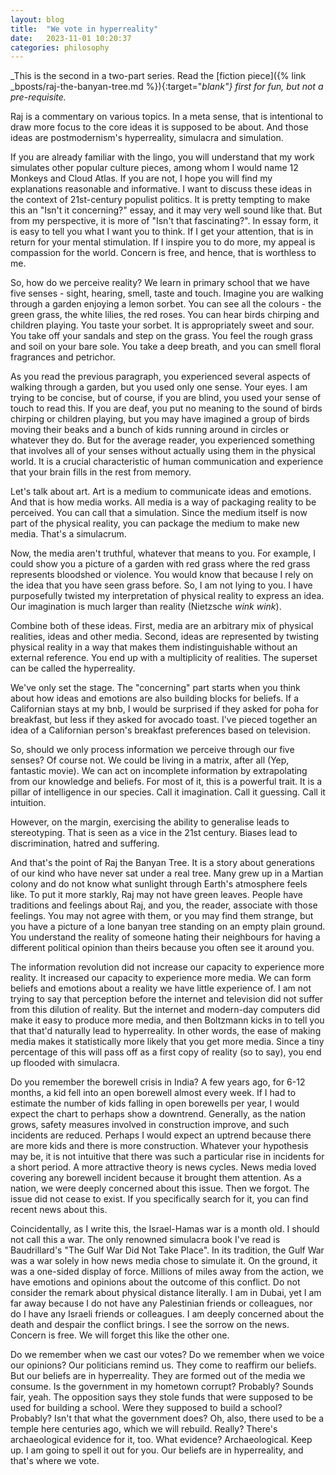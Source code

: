 ```yaml
---
layout: blog
title:  "We vote in hyperreality"
date:   2023-11-01 10:20:37
categories: philosophy
---
```


_This is the second in a two-part series. Read the [fiction piece]({% link _bposts/raj-the-banyan-tree.md %}){:target="_blank"} first for fun, but not a pre-requisite._

Raj is a commentary on various topics. In a meta sense, that is intentional to draw more focus to the core ideas it is supposed to be about. And those ideas are postmodernism's hyperreality, simulacra and simulation.

If you are already familiar with the lingo, you will understand that my work simulates other popular culture pieces, among whom I would name 12 Monkeys and Cloud Atlas. If you are not, I hope you will find my explanations reasonable and informative. I want to discuss these ideas in the context of 21st-century populist politics. It is pretty tempting to make this an "Isn't it concerning?" essay, and it may very well sound like that. But from my perspective, it is more of "Isn't that fascinating?". In essay form, it is easy to tell you what I want you to think. If I get your attention, that is in return for your mental stimulation. If I inspire you to do more, my appeal is compassion for the world. Concern is free, and hence, that is worthless to me.

So, how do we perceive reality? We learn in primary school that we have five senses - sight, hearing, smell, taste and touch. Imagine you are walking through a garden enjoying a lemon sorbet. You can see all the colours - the green grass, the white lilies, the red roses. You can hear birds chirping and children playing. You taste your sorbet. It is appropriately sweet and sour. You take off your sandals and step on the grass. You feel the rough grass and soil on your bare sole. You take a deep breath, and you can smell floral fragrances and petrichor.

As you read the previous paragraph, you experienced several aspects of walking through a garden, but you used only one sense. Your eyes. I am trying to be concise, but of course, if you are blind, you used your sense of touch to read this. If you are deaf, you put no meaning to the sound of birds chirping or children playing, but you may have imagined a group of birds moving their beaks and a bunch of kids running around in circles or whatever they do. But for the average reader, you experienced something that involves all of your senses without actually using them in the physical world. It is a crucial characteristic of human communication and experience that your brain fills in the rest from memory.

Let's talk about art. Art is a medium to communicate ideas and emotions. And that is how media works. All media is a way of packaging reality to be perceived. You can call that a simulation. Since the medium itself is now part of the physical reality, you can package the medium to make new media. That's a simulacrum.

Now, the media aren't truthful, whatever that means to you. For example, I could show you a picture of a garden with red grass where the red grass represents bloodshed or violence. You would know that because I rely on the idea that you have seen grass before. So, I am not lying to you. I have purposefully twisted my interpretation of physical reality to express an idea. Our imagination is much larger than reality (Nietzsche *wink wink*). 

Combine both of these ideas. First, media are an arbitrary mix of physical realities, ideas and other media. Second, ideas are represented by twisting physical reality in a way that makes them indistinguishable without an external reference. You end up with a multiplicity of realities. The superset can be called the hyperreality.

We've only set the stage. The "concerning" part starts when you think about how ideas and emotions are also building blocks for beliefs. If a Californian stays at my bnb, I would be surprised if they asked for poha for breakfast, but less if they asked for avocado toast. I've pieced together an idea of a Californian person's breakfast preferences based on television.

So, should we only process information we perceive through our five senses? Of course not. We could be living in a matrix, after all (Yep, fantastic movie). We can act on incomplete information by extrapolating from our knowledge and beliefs. For most of it, this is a powerful trait. It is a pillar of intelligence in our species. Call it imagination. Call it guessing. Call it intuition. 

However, on the margin, exercising the ability to generalise leads to stereotyping. That is seen as a vice in the 21st century. Biases lead to discrimination, hatred and suffering.

And that's the point of Raj the Banyan Tree. It is a story about generations of our kind who have never sat under a real tree. Many grew up in a Martian colony and do not know what sunlight through Earth's atmosphere feels like. To put it more starkly, Raj may not have green leaves. People have traditions and feelings about Raj, and you, the reader, associate with those feelings. You may not agree with them, or you may find them strange, but you have a picture of a lone banyan tree standing on an empty plain ground. You understand the reality of someone hating their neighbours for having a different political opinion than theirs because you often see it around you. 

The information revolution did not increase our capacity to experience more reality. It increased our capacity to experience more media. We can form beliefs and emotions about a reality we have little experience of. I am not trying to say that perception before the internet and television did not suffer from this dilution of reality. But the internet and modern-day computers did make it easy to produce more media, and then Boltzmann kicks in to tell you that that'd naturally lead to hyperreality. In other words, the ease of making media makes it statistically more likely that you get more media. Since a tiny percentage of this will pass off as a first copy of reality (so to say), you end up flooded with simulacra.

Do you remember the borewell crisis in India? A few years ago, for 6-12 months, a kid fell into an open borewell almost every week. If I had to estimate the number of kids falling in open borewells per year, I would expect the chart to perhaps show a downtrend. Generally, as the nation grows, safety measures involved in construction improve, and such incidents are reduced. Perhaps I would expect an uptrend because there are more kids and there is more construction. Whatever your hypothesis may be, it is not intuitive that there was such a particular rise in incidents for a short period. A more attractive theory is news cycles. News media loved covering any borewell incident because it brought them attention. As a nation, we were deeply concerned about this issue. Then we forgot. The issue did not cease to exist. If you specifically search for it, you can find recent news about this.

Coincidentally, as I write this, the Israel-Hamas war is a month old. I should not call this a war. The only renowned simulacra book I've read is Baudrillard's "The Gulf War Did Not Take Place". In its tradition, the Gulf War was a war solely in how news media chose to simulate it. On the ground, it was a one-sided display of force. Millions of miles away from the action, we have emotions and opinions about the outcome of this conflict. Do not consider the remark about physical distance literally. I am in Dubai, yet I am far away because I do not have any Palestinian friends or colleagues, nor do I have any Israeli friends or colleagues. I am deeply concerned about the death and despair the conflict brings. I see the sorrow on the news. Concern is free. We will forget this like the other one.

Do we remember when we cast our votes? Do we remember when we voice our opinions? Our politicians remind us. They come to reaffirm our beliefs. But our beliefs are in hyperreality. They are formed out of the media we consume. Is the government in my hometown corrupt? Probably? Sounds fair, yeah. The opposition says they stole funds that were supposed to be used for building a school. Were they supposed to build a school? Probably? Isn't that what the government does? Oh, also, there used to be a temple here centuries ago, which we will rebuild. Really? There's archaeological evidence for it, too. What evidence? Archaeological. Keep up. I am going to spell it out for you. Our beliefs are in hyperreality, and that's where we vote.

